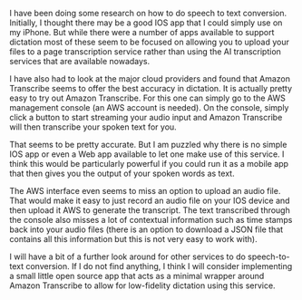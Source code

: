I have been doing some research on how to do speech to text conversion. Initially, I thought there may be a good IOS app that I could simply use on my iPhone. But while there were a number of apps available to support dictation most of these seem to be focused on allowing you to upload your files to a page transcription service rather than using the AI transcription services that are available nowadays. 

I have also had to look at the major cloud providers and found that Amazon Transcribe seems to offer the best accuracy in dictation. It is actually pretty easy to try out Amazon Transcribe. For this one can simply go to the AWS management console (an AWS account is needed). On the console, simply click a button to start streaming your audio input and Amazon Transcribe will then transcribe your spoken text for you. 

That seems to be pretty accurate. But I am puzzled why there is no simple IOS app or even a Web app available to let one make use of this service. I think this would be particularly powerful if you could run it as a mobile app that then gives you the output of your spoken words as text. 

The AWS interface even seems to miss an option to upload an audio file. That would make it easy to just record an audio file on your IOS device and then upload it AWS to generate the transcript. The text transcribed through the console also misses a lot of contextual information such as time stamps back into your audio files (there is an option to download a JSON file that contains all this information but this is not very easy to work with). 

I will have a bit of a further look around for other services to do speech-to-text conversion. If I do not find anything, I think I will consider implementing a small little open source app that acts as a minimal wrapper around Amazon Transcribe to allow for low-fidelity dictation using this service. 